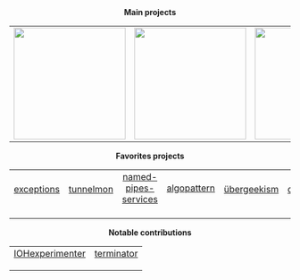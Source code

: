 <div align="center">
<table>
  <tr align="center"><strong>Main projects</strong>
    <td>
      <a title="A full-featured & carefully designed adaptive prompt for Bash & Zsh." href="https://github.com/nojhan/liquidprompt">
        <img width="200" src="https://raw.githubusercontent.com/nojhan/liquidprompt/master/docs/liquidprompt_emblem.svg" />
      </a>
    </td>
    <td>
      <a title="Color text streams with a polished command line interface."  href="https://github.com/nojhan/colout">
        <img width="200" src="https://raw.githubusercontent.com/nojhan/colout/master/colout_logo.svg" />
      </a>
    </td>
    <td>
      <a title="A C++ evolutionary computation framework to (automatically) build fast parallel stochastic optimization solvers." href="https://github.com/nojhan/paradiseo">
        <img width="200" src="https://raw.githubusercontent.com/nojhan/paradiseo/master/docs/img/paradiseo_logo.svg" />
      </a>
    </td>
    <td>
      <a title="C++ logging system which targets versatile, (de)clutchable, _debugging_ instead of service event storage, in a single header." href="https://github.com/nojhan/clutchlog">
        <img width="125" src="https://raw.githubusercontent.com/nojhan/clutchlog/master/docs/clutchlog_logo.svg" />
      </a>
    </td>
  </tr>
</table>

<table>
  <tr align="center"><strong>Favorites projects</strong>
    <td>
      <a title="C++ exception class and macros with easy nested declaration and localisation data." href="https://github.com/nojhan/exceptions">exceptions</a><br/>
      <img height="16" src="https://raw.githubusercontent.com/Benio101/cpp-logo/master/cpp_logo.png"/>
    </td>
    <td>
      <a title="An (auto)ssh tunnel monitor." href="https://github.com/nojhan/tunnelmon">tunnelmon</a><br/>
      <img height="16" src="https://s3.dualstack.us-east-2.amazonaws.com/pythondotorg-assets/media/community/logos/python-logo-only.png"/>
    </td>
    <td>
      <a title="Example of how to build services that use named pipes FIFO as I/O." href="https://github.com/nojhan/named-pipes-services">named-pipes-services</a><br/>
      <img height="16" src="https://raw.githubusercontent.com/Benio101/cpp-logo/master/cpp_logo.png"/>
      <img height="16" src="https://s3.dualstack.us-east-2.amazonaws.com/pythondotorg-assets/media/community/logos/python-logo-only.png"/></td>
    <td>
      <a title="Educational demo of design patterns which are useful for algorithmics." href="https://github.com/nojhan/algopattern">algopattern</a><br/>
      <img height="16" src="https://raw.githubusercontent.com/Benio101/cpp-logo/master/cpp_logo.png"/>
      <img height="16" src="https://s3.dualstack.us-east-2.amazonaws.com/pythondotorg-assets/media/community/logos/python-logo-only.png"/>
      <img height="16" src="https://raw.githubusercontent.com/get-icon/geticon/3d586ebac68a43c8358d030ee96c9e07afeff489/logos/java.svg"/>
    </td>
    <td>
      <a title="An attempt at using as many as possible cool computer science stuff to produce a single image." href="https://github.com/nojhan/ubergeekism">übergeekism</a><br/>
      <img height="16" src="https://s3.dualstack.us-east-2.amazonaws.com/pythondotorg-assets/media/community/logos/python-logo-only.png"/>
    </td>
    <td>
      <a title="My own configuration files." href="https://github.com/nojhan/dotfiles">dotfiles</a><br/>
      <img height="16" src="https://raw.githubusercontent.com/odb/official-bash-logo/master/assets/Logos/Icons/SVG/128x128.svg"/>
    </td>
    <td>
      <a title="A dark 256-colors scheme for the kakoune editor, designed for usability and consistency." href="https://github.com/nojhan/kalolo">kalolo</a><br/>
      <img height="16" src="https://raw.githubusercontent.com/mawww/kakoune/master/doc/kakoune_logo.svg"/>
    </td>
  </tr>
</table>

<table>
  <tr><strong>Notable contributions</strong>
    <td>
      <a title="Experimental plateform for Iterative Optimization Heuristics." href="https://github.com/nojhan/IOHexperimenter">IOHexperimenter</a><br/>
      <img height="16" src="https://raw.githubusercontent.com/Benio101/cpp-logo/master/cpp_logo.png"/>
    </td>
    <td>
      <a title="A terminal for Gnome." href="https://github.com/nojhan/terminator">terminator</a><br/>
      <img height="16" src="https://s3.dualstack.us-east-2.amazonaws.com/pythondotorg-assets/media/community/logos/python-logo-only.png"/>
    </td>
  </tr>
</table>
</div>
